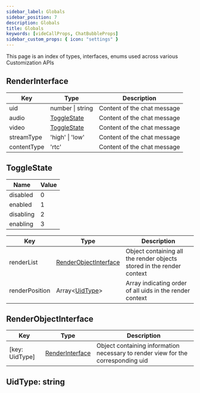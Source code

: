 ```yaml
---
sidebar_label: Globals
sidebar_position: 7
description: Globals
title: Globals
keywords: [videCallProps, ChatBubbleProps]
sidebar_custom_props: { icon: "settings" }
---
```


This page is an index of types, interfaces, enums used across various Customization APIs

<api>
<method>

<subtitle>

## RenderInterface

</subtitle>

<collapsible>

| Key         | Type             | Description                 |
| ----------- | ---------------- | --------------------------- |
| uid         | number \| string | Content of the chat message |
| audio       | [ToggleState](a) | Content of the chat message |
| video       | [ToggleState](a) | Content of the chat message |
| streamType  | 'high' \| 'low'  | Content of the chat message |
| contentType | 'rtc'            | Content of the chat message |

</collapsible>
</method>

<!-- ***************************************************************************************************************** -->

<method>

<subtitle>

## ToggleState

</subtitle>

<collapsible>

| Name      | Value |
| --------- | ----- |
| disabled  | 0     |
| enabled   | 1     |
| disabling | 2     |
| enabling  | 3     |
    
| Key            | Type                       | Description                                                           |
| -------------- | -------------------------- | --------------------------------------------------------------------- |
| renderList     | [RenderObjectInterface](a) | Object containing all the render objects stored in the render context |
| renderPosition | Array<[UidType](a)\>       | Array indicating order of all uids in the render context              |

</collapsible>
</method>

<!-- ***************************************************************************************************************** -->

<method>

<subtitle>

## RenderObjectInterface

</subtitle>

<collapsible>

| Key            | Type                 | Description                                                                      |
| -------------- | -------------------- | -------------------------------------------------------------------------------- |
| [key: UidType] | [RenderInterface](a) | Object containing information necessary to render view for the corresponding uid |

</collapsible>
</method>

<!-- ***************************************************************************************************************** -->

<method>

<subtitle>

## UidType: string

</subtitle>

</method>

<!-- ***************************************************************************************************************** -->

</api>
